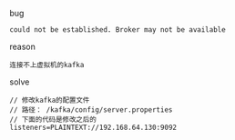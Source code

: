 bug

    could not be established. Broker may not be available

reason

    连接不上虚拟机的kafka

solve

    // 修改kafka的配置文件
    // 路径： /kafka/config/server.properties
    // 下面的代码是修改之后的
    listeners=PLAINTEXT://192.168.64.130:9092